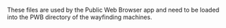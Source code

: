 These files are used by the Public Web Browser app and need to be loaded into the PWB directory of the wayfinding machines. 